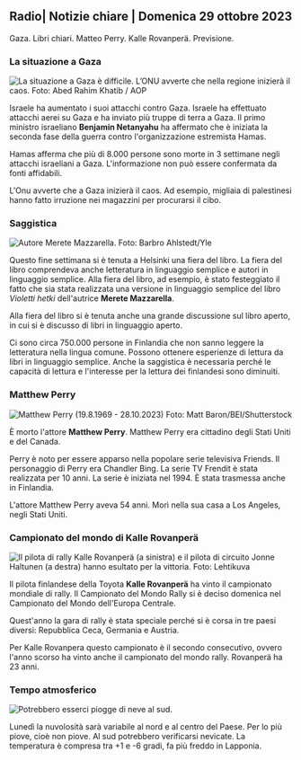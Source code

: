 ## Radio\| Notizie chiare \| Domenica 29 ottobre 2023

Gaza. Libri chiari. Matteo Perry. Kalle Rovanperä. Previsione.

### La situazione a Gaza

![La situazione a Gaza è difficile. L’ONU avverte che nella regione inizierà il caos. Foto: Abed Rahim Khatib / AOP](https://images.cdn.yle.fi/image/upload/c_crop,h_3780,w_6720,x_0,y_700/ar_1.7777777777777777,c_fill,g_faces,h_675,w_1200/dpr_1.0/q_auto:eco/f_auto/fl_lossy/v1698587757/39-1192921653e641fc4a70)

Israele ha aumentato i suoi attacchi contro Gaza. Israele ha effettuato attacchi aerei su Gaza e ha inviato più truppe di terra a Gaza. Il primo ministro israeliano **Benjamin Netanyahu** ha affermato che è iniziata la seconda fase della guerra contro l'organizzazione estremista Hamas.

Hamas afferma che più di 8.000 persone sono morte in 3 settimane negli attacchi israeliani a Gaza. L'informazione non può essere confermata da fonti affidabili.

L'Onu avverte che a Gaza inizierà il caos. Ad esempio, migliaia di palestinesi hanno fatto irruzione nei magazzini per procurarsi il cibo.

### Saggistica

![Autore Merete Mazzarella. Foto: Barbro Ahlstedt/Yle](https://images.cdn.yle.fi/image/upload/c_crop,h_3159,w_5616,x_0,y_0/ar_1.7777777777777777,c_fill,g_faces,h_675,w_1200/dpr_1.0/q_auto:eco/f_auto/fl_lossy/v1620995152/39-806292609e6be113e02)

Questo fine settimana si è tenuta a Helsinki una fiera del libro. La fiera del libro comprendeva anche letteratura in linguaggio semplice e autori in linguaggio semplice. Alla fiera del libro, ad esempio, è stato festeggiato il fatto che sia stata realizzata una versione in linguaggio semplice del libro *Violetti hetki* dell'autrice **Merete Mazzarella**.

Alla fiera del libro si è tenuta anche una grande discussione sul libro aperto, in cui si è discusso di libri in linguaggio aperto.

Ci sono circa 750.000 persone in Finlandia che non sanno leggere la letteratura nella lingua comune. Possono ottenere esperienze di lettura da libri in linguaggio semplice. Anche la saggistica è necessaria perché le capacità di lettura e l'interesse per la lettura dei finlandesi sono diminuiti.

### Matthew Perry

![Matthew Perry (19.8.1969 - 28.10.2023) Foto: Matt Baron/BEI/Shutterstock](https://images.cdn.yle.fi/image/upload/c_crop,h_2329,w_4141,x_0,y_54/ar_1.7777777777777777,c_fill,g_faces,h_675,w_1200/dpr_1.0/q_auto:eco/f_auto/fl_lossy/v1698579698/39-1192810653dd4bb051f5)

È morto l'attore **Matthew Perry**. Matthew Perry era cittadino degli Stati Uniti e del Canada.

Perry è noto per essere apparso nella popolare serie televisiva Friends. Il personaggio di Perry era Chandler Bing. La serie TV Frendit è stata realizzata per 10 anni. La serie è iniziata nel 1994. È stata trasmessa anche in Finlandia.

L'attore Matthew Perry aveva 54 anni. Morì nella sua casa a Los Angeles, negli Stati Uniti.

### Campionato del mondo di Kalle Rovanperä

![Il pilota di rally Kalle Rovanperä (a sinistra) e il pilota di circuito Jonne Haltunen (a destra) hanno esultato per la vittoria. Foto: Lehtikuva](https://images.cdn.yle.fi/image/upload/c_crop,h_2406,w_4278,x_0,y_445/ar_1.777777777777777,c_fill,g_faces,h_675,w_1200/dpr_1.0/q_auto:eco/f_auto/fl_lossy/v1698587806/39-1192922653e645d852bc)

Il pilota finlandese della Toyota **Kalle Rovanperä** ha vinto il campionato mondiale di rally. Il Campionato del Mondo Rally si è deciso domenica nel Campionato del Mondo dell'Europa Centrale.

Quest'anno la gara di rally è stata speciale perché si è corsa in tre paesi diversi: Repubblica Ceca, Germania e Austria.

Per Kalle Rovanpera questo campionato è il secondo consecutivo, ovvero l'anno scorso ha vinto anche il campionato del mondo rally. Rovanperä ha 23 anni.

### Tempo atmosferico

![Potrebbero esserci piogge di neve al sud.](https://images.cdn.yle.fi/image/upload/c_crop,h_1080,w_1919,x_0,y_0/ar_1.7777777777777777,c_fill,g_faces,h_675,w_1200/dpr_1.0/q_auto:eco/f_auto/fl_lossy/v1698594490/39-1192967653e7ea05e07b)

Lunedì la nuvolosità sarà variabile al nord e al centro del Paese. Per lo più piove, cioè non piove. Al sud potrebbero verificarsi nevicate. La temperatura è compresa tra +1 e -6 gradi, fa più freddo in Lapponia.